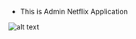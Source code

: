 - This is Admin Netflix Application

![alt text](https://f24-zpc.zdn.vn/4626187962483090879/0ae70e8a991c56420f0d.jpg)